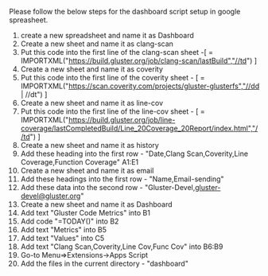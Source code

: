 Please follow the below steps for the dashboard script setup in google spreasheet.

1. create a new spreadsheet and name it as Dashboard
2. Create a new sheet and name it as clang-scan
3. Put this code into the first line of the clang-scan sheet -[ = IMPORTXML("https://build.gluster.org/job/clang-scan/lastBuild","//td") ]
4. Create a new sheet and name it as coverity
5. Put this code into the first line of the coverity sheet - [ = IMPORTXML("https://scan.coverity.com/projects/gluster-glusterfs","//dd | //dt") ]
6. Create a new sheet and name it as line-cov
7. Put this code into the first line of the line-cov sheet - [ = IMPORTXML("https://build.gluster.org/job/line-coverage/lastCompletedBuild/Line_20Coverage_20Report/index.html","//td") ]
8. Create a new sheet and name it as history
9. Add these heading into the first row - "Date,Clang Scan,Coverity,Line Coverage,Function Coverage" A1:E1
10. Create a new sheet and name it as email
11. Add these headings into the first row - "Name,Email-sending"
12. Add these data into the second row - "Gluster-Devel,gluster-devel@gluster.org"
13. Create a new sheet and name it as Dashboard
14. Add text "Gluster Code Metrics" into B1
15. Add code "=TODAY()" into B2
16. Add text "Metrics" into B5
17. Add text "Values" into C5
18. Add text "Clang Scan,Coverity,Line Cov,Func Cov" into B6:B9
19. Go-to Menu=>Extensions->Apps Script
20. Add the files in the current directory - "dashboard"
